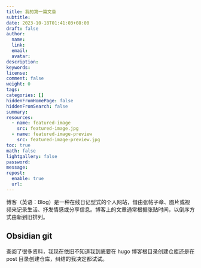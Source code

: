 ```yaml
---
title: 我的第一篇文章
subtitle: 
date: 2023-10-18T01:41:03+08:00
draft: false
author:
  name: 
  link: 
  email: 
  avatar: 
description: 
keywords: 
license: 
comment: false
weight: 0
tags: 
categories: []
hiddenFromHomePage: false
hiddenFromSearch: false
summary: 
resources:
  - name: featured-image
    src: featured-image.jpg
  - name: featured-image-preview
    src: featured-image-preview.jpg
toc: true
math: false
lightgallery: false
password: 
message: 
repost:
  enable: true
  url:
---
```

博客（英语：Blog）是一种在线日记型式的个人网站，借由张帖子章、图片或视频来记录生活、抒发情感或分享信息。博客上的文章通常根据张贴时间，以倒序方式由新到旧排列。

<!--more-->

## Obsidian git
查阅了很多资料，我现在依旧不知道我到底要在 hugo 博客根目录创建仓库还是在 post 目录创建仓库，纠结的我决定都试试。